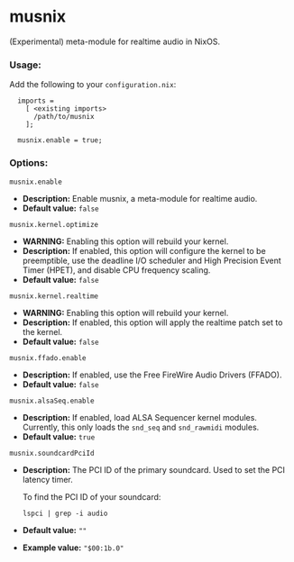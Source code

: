 # musnix

(Experimental) meta-module for realtime audio in NixOS.

### Usage:
Add the following to your `configuration.nix`:
```
  imports = 
    [ <existing imports>
      /path/to/musnix
    ];
    
  musnix.enable = true;
```

### Options:

`musnix.enable`
* **Description:** Enable musnix, a meta-module for realtime audio.
* **Default value:** `false`

`musnix.kernel.optimize`
* **WARNING:** Enabling this option will rebuild your kernel.
* **Description:** If enabled, this option will configure the kernel to be preemptible, use the deadline I/O scheduler and High Precision Event Timer (HPET), and disable CPU frequency scaling.
* **Default value:** `false`

`musnix.kernel.realtime`
* **WARNING:** Enabling this option will rebuild your kernel.
* **Description:** If enabled, this option will apply the realtime patch set to the kernel.
* **Default value:** `false`

`musnix.ffado.enable`
* **Description:** If enabled, use the Free FireWire Audio Drivers (FFADO).
* **Default value:** `false`

`musnix.alsaSeq.enable`
* **Description:** If enabled, load ALSA Sequencer kernel modules.  Currently, this only loads the `snd_seq` and `snd_rawmidi` modules.
* **Default value:** `true`

`musnix.soundcardPciId`
* **Description:** The PCI ID of the primary soundcard. Used to set the PCI latency timer.

  To find the PCI ID of your soundcard:
  ```
  lspci | grep -i audio
  ```
* **Default value:** `""`
* **Example value:** `"$00:1b.0"`
